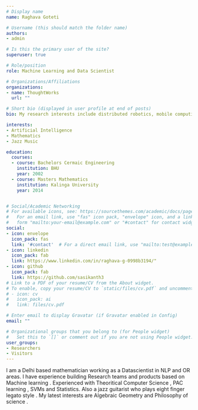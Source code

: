 ```yaml
---
# Display name
name: Raghava Goteti

# Username (this should match the folder name)
authors:
- admin

# Is this the primary user of the site?
superuser: true

# Role/position
role: Machine Learning and Data Scientist

# Organizations/Affiliations
organizations:
- name: ThoughtWorks
  url: ""

# Short bio (displayed in user profile at end of posts)
bio: My research interests include distributed robotics, mobile computing and programmable matter.

interests:
- Artificial Intelligence
- Mathematics
- Jazz Music

education:
  courses:
  - course: Bachelors Cermaic Engineering
    institution: BHU
    year: 2002
  - course: Masters Mathematics
    institution: Kalinga University
    year: 2014


# Social/Academic Networking
# For available icons, see: https://sourcethemes.com/academic/docs/page-builder/#icons
#   For an email link, use "fas" icon pack, "envelope" icon, and a link in the
#   form "mailto:your-email@example.com" or "#contact" for contact widget.
social:
- icon: envelope
  icon_pack: fas
  link: '#contact'  # For a direct email link, use "mailto:test@example.org".
- icon: linkedin
  icon_pack: fab
  link: https://www.linkedin.com/in/raghava-g-0998b3194/"
- icon: github
  icon_pack: fab
  link: https://github.com/sasikanth3
# Link to a PDF of your resume/CV from the About widget.
# To enable, copy your resume/CV to `static/files/cv.pdf` and uncomment the lines below.
# - icon: cv
#   icon_pack: ai
#   link: files/cv.pdf

# Enter email to display Gravatar (if Gravatar enabled in Config)
email: ""

# Organizational groups that you belong to (for People widget)
#   Set this to `[]` or comment out if you are not using People widget.
user_groups:
- Researchers
- Visitors
---
```


I am a Delhi based mathematician working as a Datascientist in NLP and OR areas. I have experience building Research teams and products based on Machine learning . Experienced with Theoritical Computer Science , PAC learning , SVMs and Statistics. Also a jazz guitarist who plays eight finger legato style . My latest interests are Algebraic Geometry and Philosophy of science .
